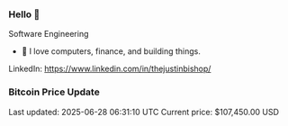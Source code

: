### Hello 🤙  

Software Engineering

- 🔭 I love computers, finance, and building things.
  
LinkedIn: https://www.linkedin.com/in/thejustinbishop/  













































































































































































































































































































































































































































































































































































































































































































































































### Bitcoin Price Update
Last updated: 2025-06-28 06:31:10 UTC
Current price: $107,450.00 USD
